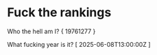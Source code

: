 # Fuck the rankings

Who the hell am I?
{ 19761277 }

What fucking year is it?
[ 2025-06-08T13:00:00Z ]
